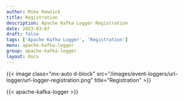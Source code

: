 ```yaml
---
author: Mike Rewnick
title: Registration
description: Apache Kafka Logger Registration
date: 2023-03-07
draft: false
tags: ['Apache Kafka Logger', 'Registration']
menu: apache-kafka-logger
group: apache-kafka-logger
layout: docs
---
```


{{< image class="mx-auto d-block"  src="/images/event-loggers/url-logger/url-logger-registration.png" title="Registration" >}}

{{< apache-kafka-logger >}}
